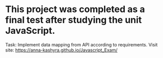 # This project was completed as a final test after studying the unit JavaScript.

Task: Implement data mapping from API according to requirements.
Visit site: https://anna-kashyra.github.io/Javascript_Exam/
